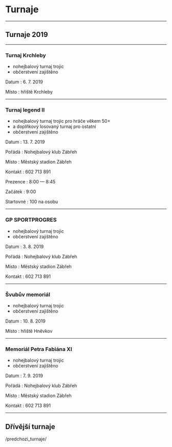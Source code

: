 # Turnaje #

---

## Turnaje 2019 ##

---

### Turnaj Krchleby ###
- nohejbalový turnaj trojic
- občerstvení zajištěno 

Datum
: 6\. 7\. 2019

Místo
: hřiště Krchleby

---

### Turnaj legend II ###
- nohejbalový turnaj trojic pro hráče věkem 50+
- a doplňkový losovaný turnaj pro ostatní
- občerstvení zajištěno 

Datum
: 13\. 7\. 2019

Pořádá
: Nohejbalový klub Zábřeh

Místo
: Městský stadion Zábřeh

Kontakt
: 602 713 891

Prezence
: 8:00 — 8:45

Začátek
: 9:00

Startovné
: 100 na osobu

---

### GP SPORTPROGRES ###
- nohejbalový turnaj trojic
- občerstvení zajištěno 

Datum
: 3\. 8\. 2019

Pořádá
: Nohejbalový klub Zábřeh

Místo
: Městský stadion Zábřeh

Kontakt
: 602 713 891

---

### Švubův memoriál ###
- nohejbalový turnaj trojic
- občerstvení zajištěno 

Datum
: 10\. 8\. 2019

Místo
: hřiště Hněvkov

---

### Memoriál Petra Fabiána XI ###
- nohejbalový turnaj trojic
- občerstvení zajištěno 

Datum
: 7\. 9\. 2019

Pořádá
: Nohejbalový klub Zábřeh

Místo
: Městský stadion Zábřeh

Kontakt
: 602 713 891

---

## Dřívější turnaje
/predchozi_turnaje/
